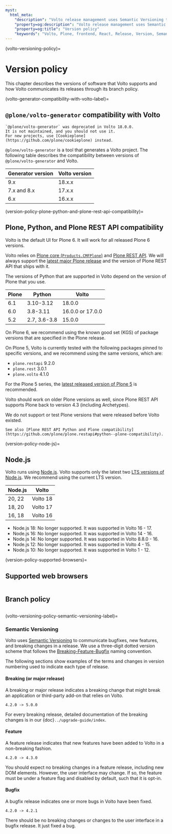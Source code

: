 ```yaml
---
myst:
  html_meta:
    "description": "Volto release management uses Semantic Versioning to communicate bugfixes, new features, and breaking changes."
    "property=og:description": "Volto release management uses Semantic Versioning to communicate bugfixes, new features, and breaking changes."
    "property=og:title": "Version policy"
    "keywords": "Volto, Plone, frontend, React, Release, Version, Semantic"
---
```


(volto-versioning-policy)=

# Version policy

This chapter describes the versions of software that Volto supports and how Volto communicates its releases through its branch policy.


(volto-generator-compatibility-with-volto-label)=

## `@plone/volto-generator` compatibility with Volto

```{deprecated} Volto 18.0.0
`@plone/volto-generator` was deprecated in Volto 18.0.0.
It is not maintained, and you should not use it.
For new projects, use [Cookieplone](https://github.com/plone/cookieplone) instead.
```

`@plone/volto-generator` is a tool that generates a Volto project.
The following table describes the compatibility between versions of `@plone/volto-generator` and Volto.

| Generator version | Volto version |
|-------------------|---------------|
| 9.x               | 18.x.x        |
| 7.x and 8.x       | 17.x.x        |
| 6.x               | 16.x.x        |


(version-policy-plone-python-and-plone-rest-api-compatibility)=

## Plone, Python, and Plone REST API compatibility

Volto is the default UI for Plone 6.
It will work for all released Plone 6 versions.

Volto relies on [Plone core (`Products.CMFPlone`)](https://github.com/plone/Products.CMFPlone) and [Plone REST API](https://github.com/plone/plone.restapi).
We will always support the [latest major Plone release](https://plone.org/download/releases) and the version of Plone REST API that ships with it.

The versions of Python that are supported in Volto depend on the version of Plone that you use.

| Plone | Python       | Volto            |
| ----- | ------------ | ---------------- |
| 6.1   | 3.10-3.12    | 18.0.0           |
| 6.0   | 3.8-3.11     | 16.0.0 or 17.0.0 |
| 5.2   | 2.7, 3.6-3.8 | 15.0.0           |

On Plone 6, we recommend using the known good set (KGS) of package versions that are specified in the Plone release.

On Plone 5, Volto is currently tested with the following packages pinned to specific versions, and we recommend using the same versions, which are:

-   `plone.restapi` 9.2.0
-   `plone.rest` 3.0.1
-   `plone.volto` 4.1.0

For the Plone 5 series, the [latest released version of Plone 5](https://plone.org/download/releases) is recommended.

Volto should work on older Plone versions as well, since Plone REST API supports Plone back to version 4.3 (including Archetypes).

We do not support or test Plone versions that were released before Volto existed.

```{seealso}
See also [Plone REST API Python and Plone compatibility](https://github.com/plone/plone.restapi#python--plone-compatibility).
```


(version-policy-node-js)=

## Node.js

Volto runs using [Node.js](https://nodejs.org/en).
Volto supports only the latest two [LTS versions of Node.js](https://github.com/nodejs/release#release-schedule).
We recommend using the current LTS version.

| Node.js | Volto       |
| ------- | ----------- |
| 20, 22  | Volto 18    |
| 18, 20  | Volto 17    |
| 16, 18  | Volto 16    |

- Node.js 18: No longer supported. It was supported in Volto 16 - 17.
- Node.js 16: No longer supported. It was supported in Volto 14 - 16.
- Node.js 14: No longer supported. It was supported in Volto 8.8.0 - 16.
- Node.js 12: No longer supported. It was supported in Volto 4 - 15.
- Node.js 10: No longer supported. It was supported in Volto 1 - 12.


(version-policy-supported-browsers)=

## Supported web browsers

```{include} ../../_inc/_install-browser-reqs-volto.md
```


## Branch policy

```{include} ../_inc/_branch-policy.md
```


(volto-versioning-policy-semantic-versioning-label)=

### Semantic Versioning

Volto uses [Semantic Versioning](https://semver.org/) to communicate bugfixes, new features, and breaking changes in a release.
We use a three-digit dotted version scheme that follows the [Breaking-Feature-Bugfix](
https://medium.com/sapioit/why-having-3-numbers-in-the-version-name-is-bad-92fc1f6bc73c) naming convention.

The following sections show examples of the terms and changes in version numbering used to indicate each type of release.


#### Breaking (or major release)

A breaking or major release indicates a breaking change that might break an application or third-party add-on that relies on Volto.

```text
4.2.0 -> 5.0.0
```

For every breaking release, detailed documentation of the breaking changes is in our {doc}`../upgrade-guide/index`.


#### Feature

A feature release indicates that new features have been added to Volto in a non-breaking fashion.

```text
4.2.0 -> 4.3.0
```

You should expect no breaking changes in a feature release, including new DOM elements.
However, the user interface may change.
If so, the feature must be under a feature flag and disabled by default, such that it is opt-in.


#### Bugfix

A bugfix release indicates one or more bugs in Volto have been fixed.

```text
4.2.0 -> 4.2.1
```

There should be no breaking changes or changes to the user interface in a bugfix release.
It just fixed a bug.
